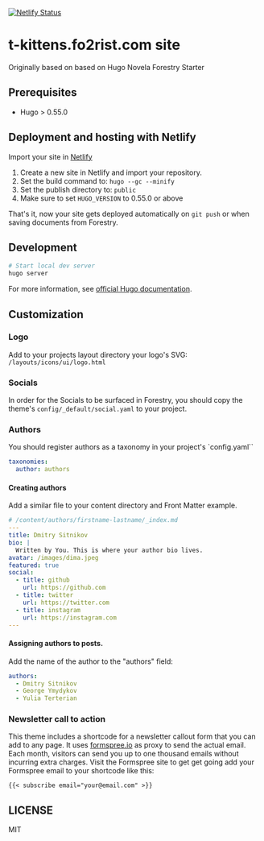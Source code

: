 [![Netlify Status](https://api.netlify.com/api/v1/badges/d7a76aea-fa65-4f15-bf40-f03f31ff21de/deploy-status)](https://app.netlify.com/sites/fo2rist/deploys)

# t-kittens.fo2rist.com site

Originally based on based on Hugo Novela Forestry Starter
## Prerequisites

- Hugo > 0.55.0

## Deployment and hosting with Netlify

Import your site in [Netlify](https://netlify.com)

1. Create a new site in Netlify and import your repository.
2. Set the build command to: `hugo --gc --minify`
3. Set the publish directory to: `public`
4. Make sure to set `HUGO_VERSION` to 0.55.0 or above

That's it, now your site gets deployed automatically on `git push` or when saving documents from Forestry.

## Development

```bash
# Start local dev server
hugo server
```

For more information, see [official Hugo documentation](https://gohugo.io/getting-started/).

## Customization

### Logo

Add to your projects layout directory your logo's SVG:
`/layouts/icons/ui/logo.html`

### Socials

In order for the Socials to be surfaced in Forestry, you should copy the theme's `config/_default/social.yaml` to your project.

### Authors

You should register authors as a taxonomy in your project's `config.yaml``

```yaml
taxonomies:
  author: authors
```

#### Creating authors

Add a similar file to your content directory and Front Matter example.

```yaml
# /content/authors/firstname-lastname/_index.md
---
title: Dmitry Sitnikov
bio: |
  Written by You. This is where your author bio lives.
avatar: /images/dima.jpeg
featured: true
social:
  - title: github
    url: https://github.com
  - title: twitter
    url: https://twitter.com
  - title: instagram
    url: https://instagram.com
---
```

#### Assigning authors to posts.
Add the name of the author to the "authors" field:

```yaml
authors:
  - Dmitry Sitnikov
  - George Ymydykov
  - Yulia Terterian
```
### Newsletter call to action

This theme includes a shortcode for a newsletter callout form that you can add to any page.
It uses [formspree.io](//formspree.io/) as proxy to send the actual email. Each month, visitors can send you up to one thousand emails without incurring extra charges. Visit the Formspree site to get get going add your Formspree email to your shortcode like this:

```
{{< subscribe email="your@email.com" >}}
```

## LICENSE

MIT
